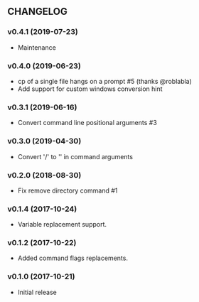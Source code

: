 ## CHANGELOG

### v0.4.1 (2019-07-23)

* Maintenance

### v0.4.0 (2019-06-23)

* cp of a single file hangs on a prompt #5 (thanks @roblabla)
* Add support for custom windows conversion hint

### v0.3.1 (2019-06-16)

* Convert command line positional arguments #3

### v0.3.0 (2019-04-30)

* Convert '/' to '\' in command arguments

### v0.2.0 (2018-08-30)

* Fix remove directory command #1

### v0.1.4 (2017-10-24)

* Variable replacement support.

### v0.1.2 (2017-10-22)

* Added command flags replacements.

### v0.1.0 (2017-10-21)

* Initial release
